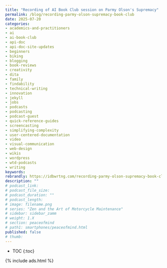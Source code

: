 ```yaml
---
title: "Recording of AI Book Club session on Parmy Olson's Supremacy"
permalink: /blog/recording-parmy-olson-supremacy-book-club
date: 2025-07-20
categories:
- academics-and-practitioners
- ai
- ai-book-club
- api-doc
- api-doc-site-updates
- beginners
- biking
- blogging
- book-reviews
- creativity
- dita
- family
- findability
- technical-writing
- innovation
- jekyll
- jobs
- podcasts
- podcasting
- podcast-guest
- quick-reference-guides
- screencasting
- simplifying-complexity
- user-centered-documentation
- video
- visual-communication
- web-design
- wikis
- wordpress
- wtd-podcasts
- writing
keywords: 
rebrandly: https://idbwrtng.com/recording-parmy-olson-supremacy-book-club
description: ""
# podcast_link: 
# podcast_file_size: 
# podcast_duration: ""
# podcast_length: 
# image: filename.png
# series: "Zen and the Art of Motorcycle Maintenance"
# sidebar: sidebar_zamm
# weight: 1.X
# section: peaceofmind
# path1: smartphones/peaceofmind.html
published: false
# thumb: 
---
```


* TOC
{:toc}

{% include ads.html %}

